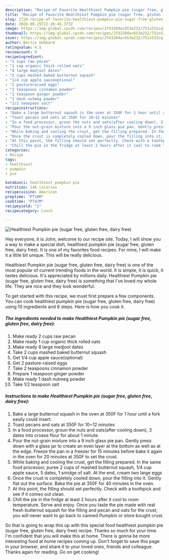 ```yaml
---
description: "Recipe of Favorite Healthiest Pumpkin pie (sugar free, gluten free, dairy free)"
title: "Recipe of Favorite Healthiest Pumpkin pie (sugar free, gluten free, dairy free)"
slug: 1720-recipe-of-favorite-healthiest-pumpkin-pie-sugar-free-gluten-free-dairy-free
date: 2020-08-25T22:20:45.373Z
image: https://img-global.cpcdn.com/recipes/2f43204ac653e232/751x532cq70/healthiest-pumpkin-pie-sugar-free-gluten-free-dairy-free-recipe-main-photo.jpg
thumbnail: https://img-global.cpcdn.com/recipes/2f43204ac653e232/751x532cq70/healthiest-pumpkin-pie-sugar-free-gluten-free-dairy-free-recipe-main-photo.jpg
cover: https://img-global.cpcdn.com/recipes/2f43204ac653e232/751x532cq70/healthiest-pumpkin-pie-sugar-free-gluten-free-dairy-free-recipe-main-photo.jpg
author: Bertie Hubbard
ratingvalue: 4.5
reviewcount: 9
recipeingredient:
- "2 cups raw pecan"
- "1 cup organic thick rolled oats"
- "8 large medjool dates"
- "2 cups mashed baked butternut squash"
- "1/4 cup apple sauceoptional"
- "2 pastureraised eggs"
- "2 teaspoons cinnamon powder"
- "1 teaspoon ginger powder"
- "1 dash nutmeg powder"
- "1/2 teaspoon salt"
recipeinstructions:
- "Bake a large butternut squash in the oven at 350F for 1 hour until a fork easily could insert."
- "Toast pecans and oats at 350F for 10~12 minutes"
- "In a food processor, groun the nuts and oats(after cooling down), 3 dates into croase flour for about 1 minute."
- "Pour the nut-grain mixture into a 9 inch glass pie pan. Gently press down with a glass jar to create an even layer at the bottom as well as at the edge. Freeze the pan in a freezer for 15 minutes before bake it again in the oven for 20 minutes at 350F to set the crust."
- "While baking and cooling the crust, get the filling prepared. In the same food processor, puree 2 cups of mashed butternut squash, 1/4 cup apple sauce, 5 dates, 1 smidge of salt. At the end, cream two large eggs"
- "Once the crust is completely cooled down, pour the filling into it. Gently flat out the surface. Baka the pie at 350F for 40 minutes in the oven."
- "At this point, the filling should set perfectly. Check with a toothpick and see if it comes out clean."
- "Chill the pie in the fridge at least 2 hours after it cool to room temperature. Serve and enjoy. Once you taste the pie made with real fresh butternut squash for the filling and pecan and oats for the crust, you will never want to go back to canned Pumpkin or store bought crust."
categories:
- Recipe
tags:
- healthiest
- pumpkin
- pie

katakunci: healthiest pumpkin pie 
nutrition: 146 calories
recipecuisine: American
preptime: "PT18M"
cooktime: "PT47M"
recipeyield: "2"
recipecategory: Lunch

---
```



![Healthiest Pumpkin pie (sugar free, gluten free, dairy free)](https://img-global.cpcdn.com/recipes/2f43204ac653e232/751x532cq70/healthiest-pumpkin-pie-sugar-free-gluten-free-dairy-free-recipe-main-photo.jpg)

Hey everyone, it is John, welcome to our recipe site. Today, I will show you a way to make a special dish, healthiest pumpkin pie (sugar free, gluten free, dairy free). It is one of my favorites food recipes. For mine, I will make it a little bit unique. This will be really delicious.

Healthiest Pumpkin pie (sugar free, gluten free, dairy free) is one of the most popular of current trending foods in the world. It is simple, it is quick, it tastes delicious. It's appreciated by millions daily. Healthiest Pumpkin pie (sugar free, gluten free, dairy free) is something that I've loved my whole life. They are nice and they look wonderful.




To get started with this recipe, we must first prepare a few components. You can cook healthiest pumpkin pie (sugar free, gluten free, dairy free) using 10 ingredients and 8 steps. Here is how you cook it.

<!--inarticleads1-->

##### The ingredients needed to make Healthiest Pumpkin pie (sugar free, gluten free, dairy free):

1. Make ready 2 cups raw pecan
1. Make ready 1 cup organic thick rolled oats
1. Make ready 8 large medjool dates
1. Take 2 cups mashed baked butternut squash
1. Get 1/4 cup apple sauce(optional)
1. Get 2 pasture-raised eggs
1. Take 2 teaspoons cinnamon powder
1. Prepare 1 teaspoon ginger powder
1. Make ready 1 dash nutmeg powder
1. Take 1/2 teaspoon salt




<!--inarticleads2-->

##### Instructions to make Healthiest Pumpkin pie (sugar free, gluten free, dairy free):

1. Bake a large butternut squash in the oven at 350F for 1 hour until a fork easily could insert.
1. Toast pecans and oats at 350F for 10~12 minutes
1. In a food processor, groun the nuts and oats(after cooling down), 3 dates into croase flour for about 1 minute.
1. Pour the nut-grain mixture into a 9 inch glass pie pan. Gently press down with a glass jar to create an even layer at the bottom as well as at the edge. Freeze the pan in a freezer for 15 minutes before bake it again in the oven for 20 minutes at 350F to set the crust.
1. While baking and cooling the crust, get the filling prepared. In the same food processor, puree 2 cups of mashed butternut squash, 1/4 cup apple sauce, 5 dates, 1 smidge of salt. At the end, cream two large eggs
1. Once the crust is completely cooled down, pour the filling into it. Gently flat out the surface. Baka the pie at 350F for 40 minutes in the oven.
1. At this point, the filling should set perfectly. Check with a toothpick and see if it comes out clean.
1. Chill the pie in the fridge at least 2 hours after it cool to room temperature. Serve and enjoy. Once you taste the pie made with real fresh butternut squash for the filling and pecan and oats for the crust, you will never want to go back to canned Pumpkin or store bought crust.




So that is going to wrap this up with this special food healthiest pumpkin pie (sugar free, gluten free, dairy free) recipe. Thanks so much for your time. I'm confident that you will make this at home. There is gonna be more interesting food at home recipes coming up. Don't forget to save this page in your browser, and share it to your loved ones, friends and colleague. Thanks again for reading. Go on get cooking!
